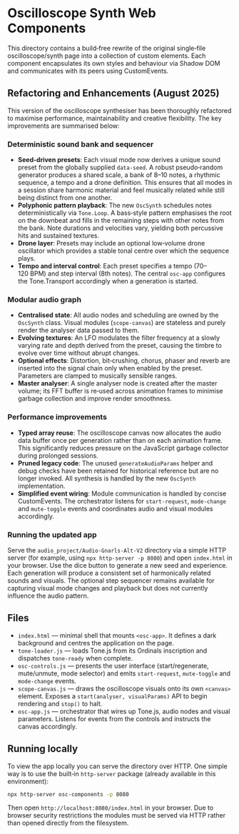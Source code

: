 # Oscilloscope Synth Web Components

This directory contains a build‑free rewrite of the original single‑file
oscilloscope/synth page into a collection of custom elements. Each
component encapsulates its own styles and behaviour via Shadow DOM and
communicates with its peers using CustomEvents.

## Refactoring and Enhancements (August 2025)

This version of the oscilloscope synthesiser has been thoroughly
refactored to maximise performance, maintainability and creative
flexibility.  The key improvements are summarised below:

### Deterministic sound bank and sequencer

- **Seed‑driven presets**:  Each visual mode now derives a unique
  sound preset from the globally supplied `data-seed`.  A robust
  pseudo‑random generator produces a shared scale, a bank of 8–10
  notes, a rhythmic sequence, a tempo and a drone definition.  This
  ensures that all modes in a session share harmonic material and feel
  musically related while still being distinct from one another.
- **Polyphonic pattern playback**:  The new `OscSynth` schedules
  notes deterministically via `Tone.Loop`.  A bass‑style pattern
  emphasises the root on the downbeat and fills in the remaining
  steps with other notes from the bank.  Note durations and
  velocities vary, yielding both percussive hits and sustained
  textures.
- **Drone layer**:  Presets may include an optional low‑volume drone
  oscillator which provides a stable tonal centre over which the
  sequence plays.
- **Tempo and interval control**:  Each preset specifies a tempo
  (70–120 BPM) and step interval (8th notes).  The central
  `osc-app` configures the Tone.Transport accordingly when a
  generation is started.

### Modular audio graph

- **Centralised state**:  All audio nodes and scheduling are owned by
  the `OscSynth` class.  Visual modules (`scope-canvas`) are
  stateless and purely render the analyser data passed to them.
- **Evolving textures**:  An LFO modulates the filter frequency at a
  slowly varying rate and depth derived from the preset, causing the
  timbre to evolve over time without abrupt changes.
- **Optional effects**:  Distortion, bit‑crushing, chorus, phaser and
  reverb are inserted into the signal chain only when enabled by the
  preset.  Parameters are clamped to musically sensible ranges.
- **Master analyser**:  A single analyser node is created after the
  master volume; its FFT buffer is re‑used across animation frames
  to minimise garbage collection and improve render smoothness.

### Performance improvements

- **Typed array reuse**:  The oscilloscope canvas now allocates the
  audio data buffer once per generation rather than on each animation
  frame.  This significantly reduces pressure on the JavaScript
  garbage collector during prolonged sessions.
- **Pruned legacy code**:  The unused `generateAudioParams` helper and
  debug checks have been retained for historical reference but are
  no longer invoked.  All synthesis is handled by the new
  `OscSynth` implementation.
- **Simplified event wiring**:  Module communication is handled by
  concise CustomEvents.  The orchestrator listens for `start-request`,
  `mode-change` and `mute-toggle` events and coordinates audio and
  visual modules accordingly.

### Running the updated app

Serve the `audio_project/Audio-Gnarls-Alt-V2` directory via a simple
HTTP server (for example, using `npx http-server -p 8080`) and open
`index.html` in your browser.  Use the dice button to generate a new
seed and experience.  Each generation will produce a consistent set
of harmonically related sounds and visuals.  The optional step
sequencer remains available for capturing visual mode changes and
playback but does not currently influence the audio pattern.

## Files

- `index.html` — minimal shell that mounts `<osc-app>`. It defines a
  dark background and centres the application on the page.
- `tone-loader.js` — loads Tone.js from its Ordinals inscription and
  dispatches `tone-ready` when complete.
- `osc-controls.js` — presents the user interface (start/regenerate,
  mute/unmute, mode selector) and emits `start-request`,
  `mute-toggle` and `mode-change` events.
- `scope-canvas.js` — draws the oscilloscope visuals onto its own
  `<canvas>` element. Exposes a `start(analyser, visualParams)` API to
  begin rendering and `stop()` to halt.
- `osc-app.js` — orchestrator that wires up Tone.js, audio nodes and
  visual parameters. Listens for events from the controls and
  instructs the canvas accordingly.

## Running locally

To view the app locally you can serve the directory over HTTP. One
simple way is to use the built‑in `http-server` package (already
available in this environment):

```bash
npx http-server osc-components -p 8080
```

Then open `http://localhost:8080/index.html` in your browser. Due to
browser security restrictions the modules must be served via HTTP rather
than opened directly from the filesystem.